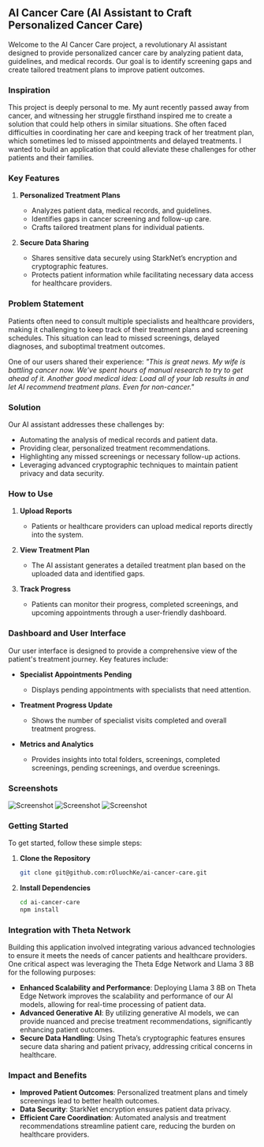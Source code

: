 ## AI Cancer Care (AI Assistant to Craft Personalized Cancer Care)

Welcome to the AI Cancer Care project, a revolutionary AI assistant designed to provide personalized cancer care by analyzing patient data, guidelines, and medical records. Our goal is to identify screening gaps and create tailored treatment plans to improve patient outcomes.

### Inspiration

This project is deeply personal to me. My aunt recently passed away from cancer, and witnessing her struggle firsthand inspired me to create a solution that could help others in similar situations. She often faced difficulties in coordinating her care and keeping track of her treatment plan, which sometimes led to missed appointments and delayed treatments. I wanted to build an application that could alleviate these challenges for other patients and their families.

### Key Features

1. **Personalized Treatment Plans**

   - Analyzes patient data, medical records, and guidelines.
   - Identifies gaps in cancer screening and follow-up care.
   - Crafts tailored treatment plans for individual patients.

2. **Secure Data Sharing**
   - Shares sensitive data securely using StarkNet’s encryption and cryptographic features.
   - Protects patient information while facilitating necessary data access for healthcare providers.

### Problem Statement

Patients often need to consult multiple specialists and healthcare providers, making it challenging to keep track of their treatment plans and screening schedules. This situation can lead to missed screenings, delayed diagnoses, and suboptimal treatment outcomes.

One of our users shared their experience: _"This is great news. My wife is battling cancer now. We’ve spent hours of manual research to try to get ahead of it. Another good medical idea: Load all of your lab results in and let AI recommend treatment plans. Even for non-cancer."_

### Solution

Our AI assistant addresses these challenges by:

- Automating the analysis of medical records and patient data.
- Providing clear, personalized treatment recommendations.
- Highlighting any missed screenings or necessary follow-up actions.
- Leveraging advanced cryptographic techniques to maintain patient privacy and data security.

### How to Use

1. **Upload Reports**

   - Patients or healthcare providers can upload medical reports directly into the system.

2. **View Treatment Plan**

   - The AI assistant generates a detailed treatment plan based on the uploaded data and identified gaps.

3. **Track Progress**
   - Patients can monitor their progress, completed screenings, and upcoming appointments through a user-friendly dashboard.

### Dashboard and User Interface

Our user interface is designed to provide a comprehensive view of the patient's treatment journey. Key features include:

- **Specialist Appointments Pending**
  - Displays pending appointments with specialists that need attention.

- **Treatment Progress Update**
  - Shows the number of specialist visits completed and overall treatment progress.

- **Metrics and Analytics**
  - Provides insights into total folders, screenings, completed screenings, pending screenings, and overdue screenings.

### Screenshots

![Screenshot](https://i.ibb.co/Ph4919n/Screenshot-2024-06-26-at-9-12-01-AM.png)
![Screenshot](https://i.ibb.co/qRY3Lxs/Screenshot-2024-06-26-at-9-14-31-AM.png)
![Screenshot](https://i.ibb.co/vJPVVKZ/Screenshot-2024-06-26-at-9-12-11-AM.png)

### Getting Started

To get started, follow these simple steps:

1. **Clone the Repository**

   ```bash
   git clone git@github.com:rOluochKe/ai-cancer-care.git
   ```

2. **Install Dependencies**

   ```bash
   cd ai-cancer-care
   npm install
   ```

### Integration with Theta Network

Building this application involved integrating various advanced technologies to ensure it meets the needs of cancer patients and healthcare providers. One critical aspect was leveraging the Theta Edge Network and Llama 3 8B for the following purposes:

- **Enhanced Scalability and Performance**: Deploying Llama 3 8B on Theta Edge Network improves the scalability and performance of our AI models, allowing for real-time processing of patient data.
- **Advanced Generative AI**: By utilizing generative AI models, we can provide nuanced and precise treatment recommendations, significantly enhancing patient outcomes.
- **Secure Data Handling**: Using Theta’s cryptographic features ensures secure data sharing and patient privacy, addressing critical concerns in healthcare.

### Impact and Benefits

- **Improved Patient Outcomes**: Personalized treatment plans and timely screenings lead to better health outcomes.
- **Data Security**: StarkNet encryption ensures patient data privacy.
- **Efficient Care Coordination**: Automated analysis and treatment recommendations streamline patient care, reducing the burden on healthcare providers.
